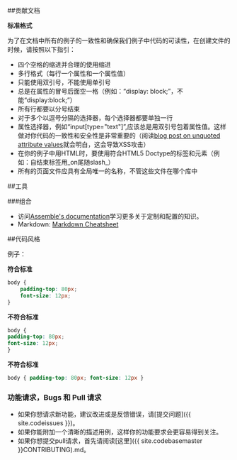 ##贡献文档

**标准格式**

为了在文档中所有的例子的一致性和确保我们例子中代码的可读性，在创建文件的时候，请按照以下指引：

* 四个空格的缩进并合理的使用缩进
* 多行格式（每行一个属性和一个属性值）
* 只能使用双引号，不能使用单引号
* 总是在属性的冒号后面空一格（例如：“display: block;”，不能“display:block;”）
* 所有行都要以分号结束
* 对于多个以逗号分隔的选择器，每个选择器都要单独一行
* 属性选择器，例如“input[type="text"]”,应该总是用双引号包着属性值。这样做对你代码的一致性和安全性是非常重要的（阅读[blog post on unquoted attribute values](http://mathiasbynens.be/notes/unquoted-attribute-values)就会明白，这会导致XSS攻击）
* 在你的例子中用HTML时，要使用符合HTML5 Doctype的标签和元素（例如：自结束标签用_on尾随slash_）
* 所有的页面文件应具有全局唯一的名称，不管这些文件在哪个库中

##工具

###组合

* 访问[Assemble's documentation](http://assemble.io/docs/)学习更多关于定制和配置的知识。
* Markdown: [Markdown Cheatsheet](http://assemble.io/docs/Cheatsheet-Markdown.html)

##代码风格

例子：

**符合标准**

```css
body {
	padding-top: 80px;
	font-size: 12px;
}
```

**不符合标准**

```css
body {
padding-top: 80px;
font-size: 12px;
}
```

**不符合标准**

```css
body { padding-top: 80px; font-size: 12px }
```

### 功能请求，Bugs 和 Pull 请求

* 如果你想请求新功能，建议改进或是反馈错误，请[提交问题]({{ site.codeissues }})。
* 如果你能附加一个清晰的描述用例，这样你的功能要求会更容易得到关注。
* 如果你想提交pull请求，首先请阅读[这里]({{ site.codebasemaster }}CONTRIBUTING).md。

